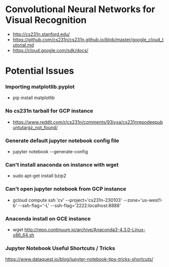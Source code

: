 # Convolutional Neural Networks for Visual Recognition
* http://cs231n.stanford.edu/
* https://github.com/cs231n/cs231n.github.io/blob/master/google_cloud_tutorial.md
* https://cloud.google.com/sdk/docs/

# Potential Issues
### Importing matplotlib.pyplot
* pip install matplotlib

### No cs231n tarball for GCP instance
* https://www.reddit.com/r/cs231n/comments/93iyxa/cs231nrepodeepubuntutargz_not_found/

### Generate default jupyter notebook config file
* jupyter notebook --generate-config

### Can't install anaconda on instance with wget
* sudo apt-get install bzip2

### Can't open jupyter notebook from GCP instance
* gcloud compute ssh 'cv' --project='cs231n-230103' --zone='us-west1-b' --ssh-flag='-L' --ssh-flag='2222:localhost:8888'

### Anaconda install on GCE instance
* wget http://repo.continuum.io/archive/Anaconda3-4.3.0-Linux-x86_64.sh

### Jupyter Notebook Useful Shortcuts / Tricks
https://www.dataquest.io/blog/jupyter-notebook-tips-tricks-shortcuts/
